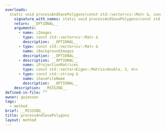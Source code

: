 ```yaml
---
overloads:
  static void processAndSavePolygons(const std::vector<cv::Mat> &, const std::vector<cv::Mat> &, const std::vector<Eigen::Matrix<double, 3, 4>>, const std::string &):
    signature_with_names: static void processAndSavePolygons(const std::vector<cv::Mat> & iImages, const std::vector<cv::Mat> & iBackgroundImages, const std::vector<Eigen::Matrix<double, 3, 4>> iProjectionMatrices, const std::string & iSaveFileName)
    return: __OPTIONAL__
    arguments:
      - name: iImages
        type: const std::vector<cv::Mat> &
        description: __OPTIONAL__
      - type: const std::vector<cv::Mat> &
        name: iBackgroundImages
        description: __OPTIONAL__
      - description: __OPTIONAL__
        name: iProjectionMatrices
        type: const std::vector<Eigen::Matrix<double, 3, 4>>
      - type: const std::string &
        name: iSaveFileName
        description: __OPTIONAL__
    description: __MISSING__
defined-in-file: ""
owner: gwjensen
tags:
  - method
brief: __MISSING__
title: processAndSavePolygons
layout: method
---
```

